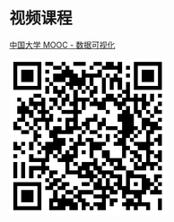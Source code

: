 # 视频课程

[中国大学 MOOC - 数据可视化](https://www.icourse163.org/course/CUC-1206407806)

![中国大学 MOOC 数据可视化二维码](/img/qrcode-cuc.png)